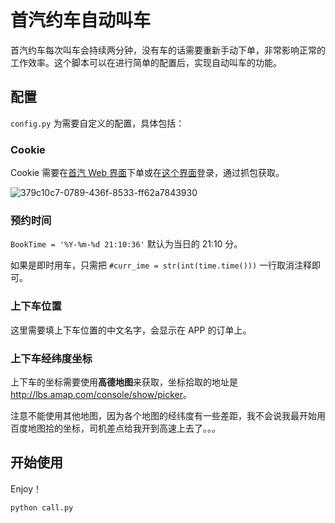 # 首汽约车自动叫车

首汽约车每次叫车会持续两分钟，没有车的话需要重新手动下单，非常影响正常的工作效率。这个脚本可以在进行简单的配置后，实现自动叫车的功能。

## 配置

`config.py` 为需要自定义的配置，具体包括：

### Cookie

Cookie 需要在[首汽 Web 界面](http://m.01zhuanche.com/touch/h5Home/wxpub/n_jishi)下单或在[这个界面](http://m.01zhuanche.com/touch/order/booking)登录，通过抓包获取。

![379c10c7-0789-436f-8533-ff62a7843930](https://user-images.githubusercontent.com/11692045/27831526-aa19bfd0-60fd-11e7-9e66-e703b1ae31ab.png)


### 预约时间

`BookTime = '%Y-%m-%d 21:10:36'` 默认为当日的 21:10 分。

如果是即时用车，只需把 `#curr_ime = str(int(time.time()))` 一行取消注释即可。

### 上下车位置

这里需要填上下车位置的中文名字，会显示在 APP 的订单上。

### 上下车经纬度坐标

上下车的坐标需要使用**高德地图**来获取，坐标拾取的地址是<http://lbs.amap.com/console/show/picker>。

注意不能使用其他地图，因为各个地图的经纬度有一些差距，我不会说我最开始用百度地图拾的坐标，司机差点给我开到高速上去了。。。

## 开始使用

Enjoy！

```python
python call.py
```
